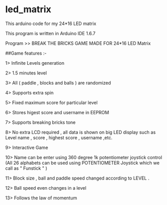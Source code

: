 # led_matrix
This arduino code for my 24*16 LED matrix

This program is written in Arduino IDE 1.6.7
 
 Program >> BREAK THE BRICKS GAME MADE FOR 24*16 LED Matrix

##Game features :-

1> Infinite Levels generation

2> 1.5 minutes level

3> All ( paddle , blocks and balls ) are randomized

4> Supports extra spin

5> Fixed maximum score for particular level

6> Stores higest score and username in EEPROM

7> Supports breaking bricks tone

8> No extra LCD required , all data is shown on big LED display such as Level name , score , highest score , username ,etc. 

9> Interactive Game

10> Name can be enter using 360 degree 1k potentiometer joystick control (All 26 alphabets can be used using POTENTIOMETER 
Joystick which we call as " Funstick " )

11> Block size , ball and paddle speed changed according to LEVEL .

12> Ball speed even changes in a level

13> Follows the law of momentum
